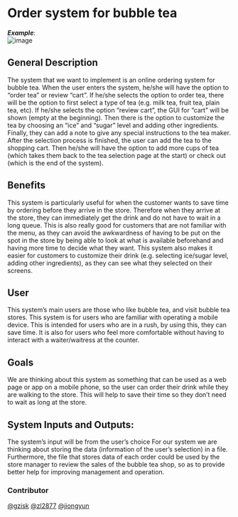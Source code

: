 # Order system for bubble tea
***Example***:  
![image](https://github.com/zl2877/OOP/blob/main/bobademo.gif)
## General Description
The system that we want to implement is an online ordering system for bubble tea. 
When the user enters the system, he/she will have the option to “order tea” or review “cart”.
If he/she selects the option to order tea, there will be the option to first select a type of tea (e.g. milk tea, fruit tea, plain tea, etc). 
If he/she selects the option “review cart”, the GUI for “cart” will be shown (empty at the beginning).
Then there is the option to customize the tea by choosing an “ice” and “sugar” level and adding other ingredients. 
Finally, they can add a note to give any special instructions to the tea maker. 
After the selection process is finished, the user can add the tea to the shopping cart.
Then he/she will have the option to add more cups of tea (which takes them back to the tea selection page at the start) or check out (which is the end of the system).
## Benefits
This system is particularly useful for when the customer wants to save time by ordering before they arrive in the store. Therefore when they arrive at the store, they can immediately get the drink and do not have to wait in a long queue. 
This is also really good for customers that are not familiar with the menu, as they can avoid the awkwardness of having to be put on the spot in the store by being able to look at what is available beforehand and having more time to decide what they want. 
This system also makes it easier for customers to customize their drink (e.g. selecting ice/sugar level, adding other ingredients), as they can see what they selected on their screens. 
## User
This system’s main users are those who like bubble tea, and visit bubble tea stores. This system is for users who are familiar with operating a mobile device. This is intended for users who are in a rush, by using this, they can save time. It is also for users who feel more comfortable without having to interact with a waiter/waitress at the counter.
## Goals
We are thinking about this system as something that can be used as a web page or app on a mobile phone, so the user can order their drink while they are walking to the store. This will help to save their time so they don’t need to wait as long at the store.  
## System Inputs and Outputs: 
The system’s input will be from the user’s choice For our system we are thinking about storing the data (information of the user’s selection) in a file. Furthermore, the file that stores data of each order could be used by the store manager to review the sales of the bubble tea shop, so as to provide better help for improving management and operation.
### Contributor
[@gzisk](https://github.com/gzisk) [@zl2877](https://github.com/zl2877)  [@jiongyun](https://github.com/jiongyun)